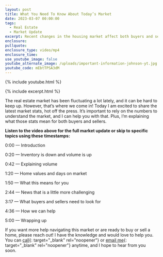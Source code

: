 ```yaml
---
layout: post
title: What You Need To Know About Today’s Market
date: 2023-03-07 00:00:00
tags:
  - Real Estate
  - Market Update
excerpt: Recent changes in the housing market affect both buyers and sellers.
enclosure:
pullquote:
enclosure_type: video/mp4
enclosure_time:
use_youtube_image: false
youtube_alternate_image: /uploads/important-information-johnson-yt.jpg
youtube_code: mEbtTPSA3dM
---
```

{% include youtube.html %}

{% include excerpt.html %}

The real estate market has been fluctuating a lot lately, and it can be hard to keep up. However, that’s where we come in! Today I am excited to share the latest market stats, hot off the press. It’s important to rely on the numbers to understand the market, and I can help you with that. Plus, I’m explaining what those stats mean for both buyers and sellers.&nbsp;

**Listen to the video above for the full market update or skip to specific topics using these timestamps:&nbsp;**

0:00 — Introduction&nbsp;

0:20 — Inventory is down and volume is up&nbsp;

0:42 — Explaining volume&nbsp;

1:20 — Home values and days on market&nbsp;

1:50 — What this means for you&nbsp;

2:44 — News that is a little more challenging&nbsp;

3:17 — What buyers and sellers need to look for&nbsp;

4:36 — How we can help&nbsp;

5:00 — Wrapping up&nbsp;

If you want more help navigating this market or are ready to buy or sell a home, please reach out! I have the knowledge and would love to help you. You can [call](tel:703-991-7900){: target="_blank" rel="noopener"} or [email me](mailto:connect@AJTeamRealty.com){: target="_blank" rel="noopener"} anytime, and I hope to hear from you soon.